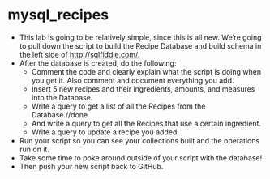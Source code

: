 # mysql_recipes
 
* This lab is going to be relatively simple, since this is all new. We’re going to pull down the script to build the Recipe Database and build schema in the left side of http://sqlfiddle.com/. 
* After the database is created, do the following: 
    * Comment the code and clearly explain what the script is doing when you get it. Also comment and document everything you add. 
    * Insert 5 new recipes and their ingredients, amounts, and measures into the Database.
    * Write a query to get a list of all the Recipes from the Database.//done
    * And write a query to get all the Recipes that use a certain ingredient. 
    * Write a query to update a recipe you added.
* Run your script so you can see your collections built and the operations run on it. 
* Take some time to poke around outside of your script with the database! 
* Then push your new script back to GitHub. 
